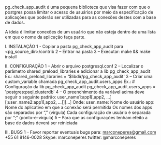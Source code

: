 pg_check_app_audit é uma pequena biblioteca que visa fazer com que o postgres possa 
	limitar o acesso de usuários por meio da especificação de aplicações que 
	poderão ser utilizadas para as conexões destes com a base de dados.

A ideia é limitar conexões de um usuário que não esteja dentro de uma lista em que o 
	nome da aplicação faça parte.

I. INSTALAÇÃO
	1 - Copiar a pasta pg_check_app_audit para <pg_source_dir>/contrib
	2 – Entrar na pasta
	3 – Executar: make && make install

II. CONFIGURAÇÃO
	1 – Abrir o arquivo postgresql.conf
	2 – Localizar o parâmetro shared_preload_libraries e adicionar a lib pg_check_app_audit
		Ex.: shared_preload_libraries = '$libdir/pg_check_app_audit'
	3 – Criar uma custom_variable chamada  pg_check_app_audit.users_apps
		Ex.: 	# Configuração da lib pg_check_app_audit 
			pg_check_app_audit.users_apps = 'postgres:psql,clusterdb'
	4 – O preenchimento da variável acima deve seguir o seguinte padrão:
		user_name1:app1[,app2, ...][;user_name2:app1[,app2, ...]][...]
		Onde:
			user_name: Nome do usuário
			app: Nome do aplicativo em que a conexão será permitida
			Os nomes dos apps são separados por “,” (vírgula)
			Cada configuração de usuário é separada por “;” (ponto-e-vírgula)
	5 – Para que as configurações tenham efeito a base de dados deverá ser reiniciada

III. BUGS
	1 – Favor reportar eventuais bugs para:
		marconeperes@gmail.com
		+55 61 8146-0028
		Skype: marconeperes
		twitter: @marconeperes

